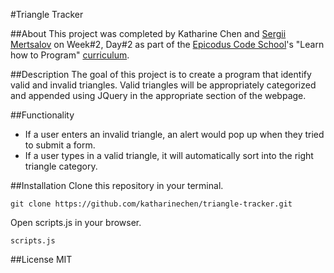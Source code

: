 #Triangle Tracker 

##About
This project was completed by Katharine Chen and [Sergii Mertsalov](https://github.com/Mind1992) on Week#2, Day#2 as part of the [Epicodus Code School](www.epicodus.com)'s "Learn how to Program" [curriculum](http://www.learnhowtoprogram.com/lessons/triangle-tracker-shipping-rate-calculator). 

##Description 
The goal of this project is to create a program that identify valid and invalid triangles. Valid triangles will be appropriately categorized and appended using JQuery in the appropriate section of the webpage. 

##Functionality
* If a user enters an invalid triangle, an alert would pop up when they tried to submit a form.
* If a user types in a valid triangle, it will automatically sort into the right triangle category. 

##Installation 
Clone this repository in your terminal.

    git clone https://github.com/katharinechen/triangle-tracker.git

Open scripts.js in your browser. 

    scripts.js 

##License
MIT

